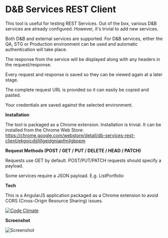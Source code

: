 D&B Services REST Client
========================

This tool is useful for testing REST Services. Out of the box, various D&B services are already configured. However, it's trivial to add new services.

Both D&B and external services are supported. For D&B services, either the QA, STG or Production environment can be used and automatic authentication will take place.

The response from the service will be displayed along with any headers in the request/response. 

Every request and response is saved so they can be viewed again at a later stage.

The complete request URL is provided so it can easily be copied and pasted.

Your credentials are saved against the selected environment.


**Installation**

The tool is packaged as a Chrome extension. Installation is trivial. It can be installed from the Chrome Web Store:  https://chrome.google.com/webstore/detail/db-services-rest-client/ekgojcdjjjlillgeidgniapfmilgbppm


**Request Methods (POST / GET / PUT / DELETE / HEAD / PATCH)**

Requests use GET by default. POST/PUT/PATCH requests should specify a payload.

Some services require a JSON payload. E.g. ListPortfolio


**Tech**

This is a AngularJS application packaged as a Chrome extension to avoid CORS (Cross-Origin Resource Sharing) issues.

[![Code Climate](https://codeclimate.com/github/paulhitz/DnB-REST-Client/badges/gpa.svg)](https://codeclimate.com/github/paulhitz/DnB-REST-Client)


**Screenshot**

![Screenshot](https://raw.githubusercontent.com/paulhitz/DnB-REST-Client/master/img/screenshots/screenshot.png)

